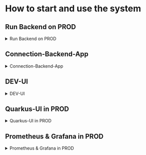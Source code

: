 # How to start and use the system

## Run Backend on PROD

<details>
<summary>Run Backend on PROD </summary>

<ul>
  <li>Start in the root directory of this project.</li>
  <li>Run this shell script:
    <ul>
      <li>Linux/Mac: 
        <pre><code>sh run.sh</code></pre>
      </li>
      <li>Windows: 
        <pre><code>./run.sh</code></pre>
      </li>
    </ul>
  </li>
  <li>Press `y/yes` to build the entire project:</li>
</ul>

<figure>
    <img src="images/deployment/run-sh-1.png" width="80%">
</figure>

<ul>
  <li>After the build finishes, press `5` to run all docker-compose files:</li>
</ul>

<figure>
    <img src="images/deployment/run-sh-2.png" width="80%">
</figure>

<ul>
  <li>Now we can see the services running:</li>
</ul>

<figure>
    <img src="images/deployment/docker-services.png" width="80%">
</figure>

<ul>
  <li>Go to the browser: <a href="http://localhost/dashboard/" target="_blank">http://localhost/dashboard/</a></li>
</ul>

<ul>
  <li>Insert these credentials:
    <ul>
      <pre><code>user</code></pre>
      <pre><code>123</code></pre>
    </ul>
  </li>
  <li>Here is the dashboard on PROD:</li>
</ul>

<figure>
    <img src="images/deployment/traefik-dashboard.png" width="80%">
</figure>

<ul>
  <li>To initialize the database with data needed in the app, run:
    <ul>
      <li>Linux/Mac: 
        <pre><code>sh project-script.sh</code></pre>
      </li>
      <li>Windows: 
        <pre><code>./project-script.sh</code></pre>
      </li>
    </ul>
  </li>
</ul>

<p align="right">(<a href="#top">back to top</a>)</p>
</details>

## Connection-Backend-App

<details>
<summary>Connection-Backend-App</summary>

<h3> Local Network-Design </h3>

<p>To get the project running, you will need two devices:</p>
<ul>
    <li>A computer where the backend runs.</li>
    <li>A computer or smartphone where the app runs.</li>
</ul>
<p> 
The app connects to the backend via our Wi-Fi router using the IPv4 address assigned by the router to the server PC running the backend. 
The backend operates within a Docker container on the host server computer. 
This is further illustrated in the diagram below: 
</p>

<figure>
    <img src="images/deployment/Network-Design.png" width="80%">
    <figcaption>Local Network-Design to connect the App with the Backend </figcaption>
</figure>

<h3> Establish App and Backend Connection </h3>

<ol>
    <li>Run the Backend on PROD, use the previous instructions.</li>
    <li>After this, we need to enable port 80 on our host pc, where the backend runs :
    <ul>
      <li>Linux: 
        <pre><code> sudo ufw allow 80/tcp</code></pre> 
        or
        <pre><code> sudo firewall-cmd --permanent --add-port=80/tcp </code></pre> 
        <pre><code> sudo firewall-cmd --reload </code></pre> 
      </li>
      <li>Windows: 
       <figure>
            <img src="images/deployment/freigabe-port-80-windows-1.png" width="80%">
            <figcaption> Use <code>Win + R</code> to open this windows </figcaption>
        </figure>
         <figure>
            <img src="images/deployment/freigabe-port-80-windows-2.png" width="80%">
            <figcaption> Click on <code>Eingehende Regel</code> and click on the left tab <code>Neue Regel</code></figcaption>
        </figure>
         <figure>
            <img src="images/deployment/freigabe-port-80-windows-3.png" width="80%">
            <figcaption> Follow the Port-Assistent </figcaption>
        </figure>
         <figure>
            <img src="images/deployment/freigabe-port-80-windows-4.png" width="80%">
            <figcaption> Now you can find your new rule and the port is available </figcaption>
        </figure>
      </li>
    </ul>
  </li>
  <li>Now look for the IP-Address of the WLAN or LAN Adapter of your pc and remember it.:</li>
    <ul>
        <li>Linux: 
            <pre><code> ifconfig </code></pre>
        </li>
        <li>Windows: 
            <pre><code> ipconfig </code></pre>
        </li>
   </ul>
   <li>Now we take the IP-Address from the instruction before and insert into our App-Files:</li>
    <ul>
        <figure>
            <img src="images/deployment/android-manifest.png" width="80%">
            <figcaption> Enable Internet Connection in the File <code>app/src/main/AndroidManifest.xml</code> </figcaption>
        </figure>
        <figure>
            <img src="images/deployment/network-file.png" width="80%">
            <figcaption> Insert the IP-Address in <code>res/xml/network_security_config.xml</code> </figcaption>
        </figure>
        <figure>
            <img src="images/deployment/app-network.png" width="80%">
            <figcaption> Insert the IP-Address in <code>app/src/main/java/de/fhe/ai/mc/app/di/Modules.kt</code></figcaption>
        </figure>
   </ul>
    <li>Now go into the root folder of the Backend-Project and run (linux terminal required):
    <ul>
        <pre><code> sh project-script.sh </code></pre>
        <p> 
            This will create multiple http-requests and fill the database with data. So you can log in and use the functionality of the app. The login-credentials are: 
        </p>
        <p>Email:</p>
        <pre><code> johndoe@example.com </code></pre>
        <p>Password:</p>
        <pre><code> 123 </code></pre>
    </ul>
</ol>

<p align="right">(<a href="#top">back to top</a>)</p>
</details>


## DEV-UI

<details>
<summary> DEV-UI </summary>


<ul>
  <li><pre><code>http://localhost:8080/q/dev-ui/io.quarkus.quarkus-smallrye-openapi/swagger-ui</code></pre></li>
  <li><pre><code>http://localhost:8080/q/dev-ui/io.quarkus.quarkus-kafka-client/topics</code></pre></li>
  <li><pre><code>http://localhost:8080/dashboard/#/</code></pre></li>
</ul>

<p align="right">(<a href="#top">back to top</a>)</p>
</details>

## Quarkus-UI in PROD

<details>
<summary> Quarkus-UI in PROD </summary>

<ul>
  <li><pre><code>http://localhost/dashboard/#/</code></pre></li>
</ul>

<p align="right">(<a href="#top">back to top</a>)</p>
</details>

## Prometheus & Grafana in PROD

<details>
<summary> Prometheus & Grafana in PROD </summary>

<ul>
  <li>Traefik-Dashboard: <pre><code>http://localhost/dashboard/</code></pre></li>
  <li>Prometheus: <pre><code>http://localhost/prometheus</code></pre></li>
  <li>Grafana: <pre><code>http://localhost/metrics-ui-service/login</code></pre></li>
  <li>Jaeger-Tracing: <pre><code>http://localhost/tracing/search</code></pre></li>
</ul>

<p align="right">(<a href="#top">back to top</a>)</p>
</details>



